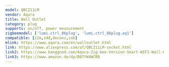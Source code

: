```yaml
---
model: QBCZ11LM
vendor: Aqara
title: Wall Outlet
category: plug
supports: on/off, power measurement
zigbeemodel: ['lumi.ctrl_86plug', 'lumi.ctrl_86plug.aq1']
compatible: [z2m,z4d,deconz,iob]
mlink: https://www.aqara.com/en/walloutlet.html
link: https://www.aliexpress.com/af/QBCZ11LM-socket.html
link2: https://www.banggood.com/Aqara-Zig-bee-Version-Smart-WIFI-Wall-Outlet-Switch-AU-Plug-Socket-APP-Remote-Controller-From-Xiaomi-Eco-system-p-1540690.html
link3: https://www.amazon.de/dp/B07YW4WCRB
---
```

